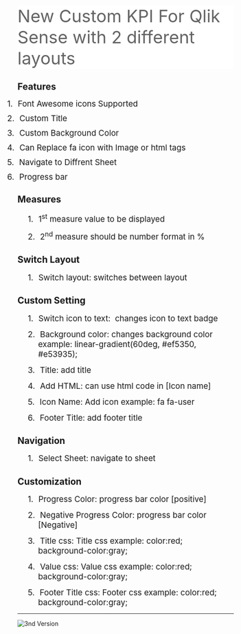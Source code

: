 
<div>

<p class=MsoNormal style='margin-bottom:0in;margin-bottom:.0001pt;line-height:
normal;background:white'><span style='font-size:30.0pt;color:#646464'>New
Custom KPI For Qlik Sense with 2 different layouts</span></p>

<h2>Features</h2>

<p class=MsoListParagraphCxSpFirst style='text-indent:-.25in'><span
style='font-size:14.0pt;line-height:107%'>1.<span style='font:7.0pt "Times New Roman"'>&nbsp;&nbsp;&nbsp;&nbsp;
</span></span><span style='font-size:14.0pt;line-height:107%'>Font Awesome
icons Supported</span></p>

<p class=MsoListParagraphCxSpMiddle style='text-indent:-.25in'><span
style='font-size:14.0pt;line-height:107%'>2.<span style='font:7.0pt "Times New Roman"'>&nbsp;&nbsp;&nbsp;&nbsp;
</span></span><span style='font-size:14.0pt;line-height:107%'>Custom Title</span></p>

<p class=MsoListParagraphCxSpMiddle style='text-indent:-.25in'><span
style='font-size:14.0pt;line-height:107%'>3.<span style='font:7.0pt "Times New Roman"'>&nbsp;&nbsp;&nbsp;&nbsp;
</span></span><span style='font-size:14.0pt;line-height:107%'>Custom Background
Color</span></p>

<p class=MsoListParagraphCxSpMiddle style='text-indent:-.25in'><span
style='font-size:14.0pt;line-height:107%'>4.<span style='font:7.0pt "Times New Roman"'>&nbsp;&nbsp;&nbsp;&nbsp;
</span></span><span style='font-size:14.0pt;line-height:107%'>Can Replace fa
icon with Image or html tags</span></p>

<p class=MsoListParagraphCxSpMiddle style='text-indent:-.25in'><span
style='font-size:14.0pt;line-height:107%'>5.<span style='font:7.0pt "Times New Roman"'>&nbsp;&nbsp;&nbsp;&nbsp;
</span></span><span style='font-size:14.0pt;line-height:107%'>Navigate to
Diffrent Sheet</span></p>

<p class=MsoListParagraphCxSpLast style='text-indent:-.25in'><span
style='font-size:14.0pt;line-height:107%'>6.<span style='font:7.0pt "Times New Roman"'>&nbsp;&nbsp;&nbsp;&nbsp;
</span></span><span style='font-size:14.0pt;line-height:107%'>Progress bar</span></p>

<h2>Measures</h2>

<p class=MsoNoSpacing style='margin-left:.5in;text-indent:-.25in'><span
style='font-size:14.0pt'>1.<span style='font:7.0pt "Times New Roman"'>&nbsp;&nbsp;&nbsp;&nbsp;
</span></span><span style='font-size:14.0pt'>1<sup>st</sup> measure value to be
displayed</span></p>

<p class=MsoNoSpacing style='margin-left:.5in;text-indent:-.25in'><span
style='font-size:14.0pt'>2.<span style='font:7.0pt "Times New Roman"'>&nbsp;&nbsp;&nbsp;&nbsp;
</span></span><span style='font-size:14.0pt'>2<sup>nd</sup> measure should be
number format in %</span></p>

<h2>Switch Layout</h2>

<p class=MsoNoSpacing style='margin-left:.5in;text-indent:-.25in'><span
style='font-size:14.0pt'>1.<span style='font:7.0pt "Times New Roman"'>&nbsp;&nbsp;&nbsp;&nbsp;
</span></span><span style='font-size:14.0pt'>Switch layout: switches between
layout</span></p>

<h2>Custom Setting</h2>

<p class=MsoNoSpacing style='margin-left:.5in;text-indent:-.25in'><span
style='font-size:14.0pt'>1.<span style='font:7.0pt "Times New Roman"'>&nbsp;&nbsp;&nbsp;&nbsp;
</span></span><span style='font-size:14.0pt'>Switch icon to text:  changes icon
to text badge</span></p>

<p class=MsoNoSpacing style='margin-left:.5in;text-indent:-.25in'><span
style='font-size:14.0pt'>2.<span style='font:7.0pt "Times New Roman"'>&nbsp;&nbsp;&nbsp;&nbsp;
</span></span><span style='font-size:14.0pt'>Background color: changes
background color example: linear-gradient(60deg, #ef5350, #e53935);</span></p>

<p class=MsoNoSpacing style='margin-left:.5in;text-indent:-.25in'><span
style='font-size:14.0pt'>3.<span style='font:7.0pt "Times New Roman"'>&nbsp;&nbsp;&nbsp;&nbsp;
</span></span><span style='font-size:14.0pt'>Title: add title</span></p>

<p class=MsoNoSpacing style='margin-left:.5in;text-indent:-.25in'><span
style='font-size:14.0pt'>4.<span style='font:7.0pt "Times New Roman"'>&nbsp;&nbsp;&nbsp;&nbsp;
</span></span><span style='font-size:14.0pt'>Add HTML: can use html code in
[Icon name]</span></p>

<p class=MsoNoSpacing style='margin-left:.5in;text-indent:-.25in'><span
style='font-size:14.0pt'>5.<span style='font:7.0pt "Times New Roman"'>&nbsp;&nbsp;&nbsp;&nbsp;
</span></span><span style='font-size:14.0pt'>Icon Name: Add icon example: fa
fa-user</span></p>

<p class=MsoNoSpacing style='margin-left:.5in;text-indent:-.25in'><span
style='font-size:14.0pt'>6.<span style='font:7.0pt "Times New Roman"'>&nbsp;&nbsp;&nbsp;&nbsp;
</span></span><span style='font-size:14.0pt'>Footer Title: add footer title</span></p>

<h2>Navigation</h2>

<p class=MsoNoSpacing style='margin-left:.5in;text-indent:-.25in'><span
style='font-size:14.0pt'>1.<span style='font:7.0pt "Times New Roman"'>&nbsp;&nbsp;&nbsp;&nbsp;
</span></span><span style='font-size:14.0pt'>Select Sheet: navigate to sheet</span></p>

<h2>Customization</h2>

<p class=MsoNoSpacing style='margin-left:.5in;text-indent:-.25in'><span
style='font-size:14.0pt'>1.<span style='font:7.0pt "Times New Roman"'>&nbsp;&nbsp;&nbsp;&nbsp;
</span></span><span style='font-size:14.0pt'>Progress Color: progress bar color
[positive]</span></p>

<p class=MsoNoSpacing style='margin-left:.5in;text-indent:-.25in'><span
style='font-size:14.0pt'>2.<span style='font:7.0pt "Times New Roman"'>&nbsp;&nbsp;&nbsp;&nbsp;
</span></span><span style='font-size:14.0pt'>Negative Progress Color: progress
bar color [Negative]</span></p>

<p class=MsoNoSpacing style='margin-left:.5in;text-indent:-.25in'><span
style='font-size:14.0pt'>3.<span style='font:7.0pt "Times New Roman"'>&nbsp;&nbsp;&nbsp;&nbsp;
</span></span><span style='font-size:14.0pt'>Title css: Title css example:
color:red; background-color:gray;</span></p>

<p class=MsoNoSpacing style='margin-left:.5in;text-indent:-.25in'><span
style='font-size:14.0pt'>4.<span style='font:7.0pt "Times New Roman"'>&nbsp;&nbsp;&nbsp;&nbsp;
</span></span><span style='font-size:14.0pt'>Value css: Value css example:
color:red; background-color:gray;</span></p>

<p class=MsoNoSpacing style='margin-left:.5in;text-indent:-.25in'><span
style='font-size:14.0pt'>5.<span style='font:7.0pt "Times New Roman"'>&nbsp;&nbsp;&nbsp;&nbsp;
</span></span><span style='font-size:14.0pt'>Footer Title css: Footer css
example: color:red; background-color:gray;</span></p>
<hr>
<img src="./x-kpi-4.gif" alt="3nd Version">

</div>
